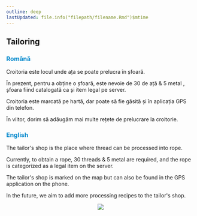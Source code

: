 ```yaml
---
outline: deep
lastUpdated: file.info("filepath/filename.Rmd")$mtime
---
```


## Tailoring

### <span style="color: #0088CC">Română</span>

Croitoria este locul unde ața se poate prelucra în șfoară.

În prezent, pentru a obține o șfoară, este nevoie de 30 de ață & 5 metal , șfoara fiind catalogată ca și item legal pe server.

Croitoria este marcată pe hartă, dar poate să fie găsită și în aplicația GPS din telefon.

În viitor, dorim să adăugăm mai multe rețete de prelucrare la croitorie.

### <span style="color: #0088CC">English</span>

The tailor's shop is the place where thread can be processed into rope.

Currently, to obtain a rope, 30 threads & 5 metal are required, and the rope is categorized as a legal item on the server.

The tailor's shop is marked on the map but can also be found in the GPS application on the phone.

In the future, we aim to add more processing recipes to the tailor's shop.

<p align="center"><img src="https://i.imgur.com/hMTTklE.png"/></p>